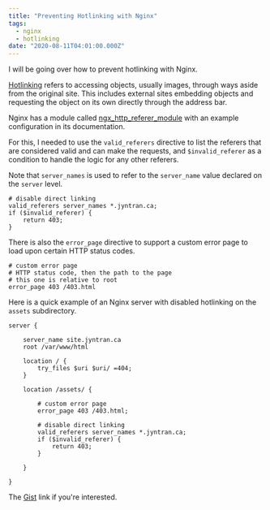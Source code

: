 ```yaml
---
title: "Preventing Hotlinking with Nginx"
tags:
  - nginx
  - hotlinking
date: "2020-08-11T04:01:00.000Z"
---
```


I will be going over how to prevent hotlinking with Nginx.

[Hotlinking](https://en.wikipedia.org/wiki/Inline_linking) refers to accessing objects, usually images, through ways aside from the original site. This includes external sites embedding objects and requesting the object on its own directly through the address bar.

Nginx has a module called [ngx_http_referer_module](http://nginx.org/en/docs/http/ngx_http_referer_module.html) with an example configuration in its documentation.

For this, I needed to use the `valid_referers` directive to list the referers that are considered valid and can make the requests, and `$invalid_referer` as a condition to handle the logic for any other referers.

Note that `server_names` is used to refer to the `server_name` value declared on the `server` level.

```
# disable direct linking
valid_referers server_names *.jyntran.ca;
if ($invalid_referer) {
	return 403;
}
```

There is also the `error_page` directive to support a custom error page to load upon certain HTTP status codes.

```
# custom error page
# HTTP status code, then the path to the page
# this one is relative to root
error_page 403 /403.html
```

Here is a quick example of an Nginx server with disabled hotlinking on the `assets` subdirectory.

```
server {

	server_name site.jyntran.ca
	root /var/www/html

	location / {
		try_files $uri $uri/ =404;
	}

	location /assets/ {

		# custom error page
		error_page 403 /403.html;

		# disable direct linking
		valid_referers server_names *.jyntran.ca;
		if ($invalid_referer) {
			return 403;
		}
	        
	}

}
```

The [Gist](https://gist.github.com/jyntran/32e97587b0c718ff03e0aed184a1dfe3) link if you're interested.